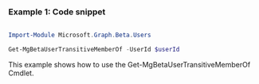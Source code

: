 ### Example 1: Code snippet

```powershell

Import-Module Microsoft.Graph.Beta.Users

Get-MgBetaUserTransitiveMemberOf -UserId $userId

```
This example shows how to use the Get-MgBetaUserTransitiveMemberOf Cmdlet.

